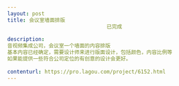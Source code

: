 ```yaml
---                
layout: post       
title: 会议室墙面排版
                                已完成
           
description: 
音视频集成公司，会议室一个墙面的内容排版
基本内容已经确定，需要设计师来进行版面设计，包括颜色，内容比例等
如果能提供一些符合公司定位的有创意的设计会更好。
     
contenturl: https://pro.lagou.com/project/6152.html      
---                 
```

